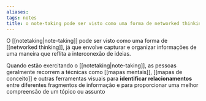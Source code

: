 ```yaml
---
aliases: 
tags: notes
title: o note-taking pode ser visto como uma forma de networked thinking
---
```

O [[notetaking|note-taking]] pode ser visto como uma forma de [[networked thinking]], já que envolve capturar e organizar informações de uma maneira que reflita a interconexão de ideias.

Quando estão exercitando o [[notetaking|note-taking]], as pessoas geralmente recorrem a técnicas como [[mapas mentais]], [[mapas de conceito]] e outras ferramentas visuais para **identificar relacionamentos** entre diferentes fragmentos de informação e para proporcionar uma melhor compreensão de um tópico ou assunto
